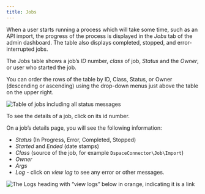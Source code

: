 ```yaml
---
title: Jobs
---
```


When a user starts running a process which will take some time, such as an API import, the progress of the process is displayed in the *Jobs* tab of the admin dashboard.  The table also displays completed, stopped, and error-interrupted jobs.

The Jobs table shows a job’s *ID* number, *class* of job, *Status* and the *Owner*, or user who started the job.

You can order the rows of the table by ID, Class, Status, or Owner (descending or ascending) using the drop-down menus just above the table on the upper right.

![Table of jobs including all status messages](/admin/adminfiles/jobstable.png)

To see the details of a job, click on its id number. 

On a job’s details page, you will see the following information: 
- *Status* (In Progress, Error, Completed, Stopped)
- *Started* and *Ended* (date stamps)
- *Class* (source of the job, for example `DspaceConnector\Job\Import`)
- *Owner*
- *Args*
- *Log* - click on *view log* to see any error or other messages. 

![The Logs heading with “view logs” below in orange, indicating it is a link](/admin/adminfiles/jobs_viewlog.png)
